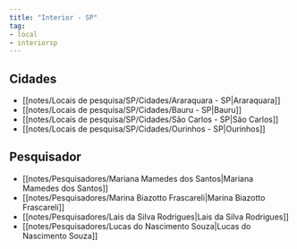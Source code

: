 ```yaml
---
title: "Interior - SP"
tag: 
- local
- interiorsp
---
```


## Cidades
- [[notes/Locais de pesquisa/SP/Cidades/Araraquara - SP|Araraquara]]
- [[notes/Locais de pesquisa/SP/Cidades/Bauru - SP|Bauru]]
- [[notes/Locais de pesquisa/SP/Cidades/São Carlos - SP|São Carlos]]
- [[notes/Locais de pesquisa/SP/Cidades/Ourinhos - SP|Ourinhos]]

## Pesquisador
- [[notes/Pesquisadores/Mariana Mamedes dos Santos|Mariana Mamedes dos Santos]]
- [[notes/Pesquisadores/Marina Biazotto Frascareli|Marina Biazotto Frascareli]]
- [[notes/Pesquisadores/Lais da Silva Rodrigues|Lais da Silva Rodrigues]]
- [[notes/Pesquisadores/Lucas do Nascimento Souza|Lucas do Nascimento Souza]]